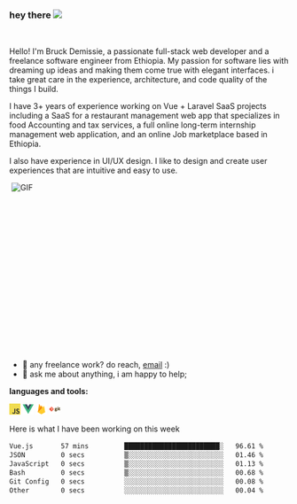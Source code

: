 ### hey there <img src="https://media.giphy.com/media/hvRJCLFzcasrR4ia7z/giphy.gif" width="25px">       

<br />

Hello! I'm Bruck Demissie, a passionate  full-stack web developer and a freelance software engineer from Ethiopia. My passion for software lies with dreaming up ideas and making them come true with elegant interfaces. i take great care in the experience, architecture, and code quality of the things I build.

I have 3+ years of experience working on Vue + Laravel SaaS projects including a SaaS for a restaurant management web app that specializes in food Accounting and tax services, a full online long-term internship management web application, and an online Job marketplace based in Ethiopia.

I also have experience in UI/UX design. I like to design and create user experiences that are intuitive and easy to use.


  <img align="right" alt="GIF" src="https://github.com/abhisheknaiidu/abhisheknaiidu/blob/master/code.gif?raw=true" width="500" height="320" />
  
- 💼 any freelance work? do reach, [email](mailto:brucktafesse25@gmail.com) :)
- 💬 ask me about anything, i am happy to help;

**languages and tools:**  

<code><img height="20" src="https://raw.githubusercontent.com/github/explore/80688e429a7d4ef2fca1e82350fe8e3517d3494d/topics/javascript/javascript.png"></code>
<code><img height="20" src="https://raw.githubusercontent.com/github/explore/80688e429a7d4ef2fca1e82350fe8e3517d3494d/topics/vue/vue.png"></code>
<code><img height="20" src="https://raw.githubusercontent.com/github/explore/80688e429a7d4ef2fca1e82350fe8e3517d3494d/topics/firebase/firebase.png"></code>
<code><img height="20" src="https://raw.githubusercontent.com/github/explore/80688e429a7d4ef2fca1e82350fe8e3517d3494d/topics/git/git.png"></code>


Here is what I have been working on this week
<!--START_SECTION:waka-->

```text
Vue.js       57 mins         ████████████████████████░   96.61 %
JSON         0 secs          ▒░░░░░░░░░░░░░░░░░░░░░░░░   01.46 %
JavaScript   0 secs          ▒░░░░░░░░░░░░░░░░░░░░░░░░   01.13 %
Bash         0 secs          ▒░░░░░░░░░░░░░░░░░░░░░░░░   00.68 %
Git Config   0 secs          ░░░░░░░░░░░░░░░░░░░░░░░░░   00.08 %
Other        0 secs          ░░░░░░░░░░░░░░░░░░░░░░░░░   00.04 %
```

<!--END_SECTION:waka-->
